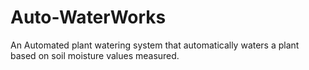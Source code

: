 # Auto-WaterWorks
An Automated plant watering system that automatically waters a plant based on soil moisture values measured.
